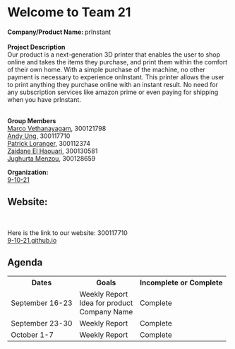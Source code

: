 <h1>Welcome to Team 21</h1>

<p><b>Company/Product Name: </b>prInstant<br><br><b>Project Description</b><br>Our product is a next-generation 3D printer that enables the user to shop online and takes the items they purchase, and print them within the comfort of their own home. With a simple purchase of the machine, no other payment is necessary to experience onInstant. This printer allows the user to print anything they purchase online with an instant result. No need for any subscription services like amazon prime or even paying for shipping when you have prInstant. <p><br><b>Group Members</b><br><a href="https://github.com/Macomatic">Marco Vethanayagam</a>, 300121798<br><a href="https://github.com/andyung17">Andy Ung,</a> 300117710<br><a href="https://github.com/prloranger">Patrick Loranger</a>, 300112374<br><a href="https://github.com/Zaidane-E">Zaidane El Haouari</a>, 300130581<br><a href="https://github.com/Jmenz1997">Jughurta Menzou</a>, 300128659<p>

<p><strong>Organization:</strong><br><a href="https://github.com/9-10-21">9-10-21</a></p>

<h2>Website:</h2><br><p>Here is the link to our website: </a> 300117710<br><a href="9-10-21.github.io">9-10-21.github.io</a></p>

<h2>Agenda</h2>
<table style="width:100%">
  <tr>
    <th><strong><b>Dates</b></strong></th>
    <th><strong>Goals</strong></th>
    <th><strong>Incomplete or Complete</strong></th>
  </tr>
  <tr>
    <td>September 16-23</td>
    <td>Weekly Report<br>Idea for product<br>Company Name</td>
    <td>Complete</td>
  </tr>
  <tr>
    <td>September 23-30</td>
    <td>Weekly Report</td>
    <td>Complete</td>
  </tr>
  <tr>
    <td>October 1-7</td>
    <td>Weekly Report</td>
    <td>Complete</td>
  </tr>
</table>
